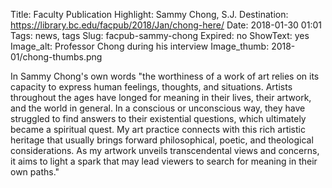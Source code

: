 Title: Faculty Publication Highlight: Sammy Chong, S.J. 
Destination: https://library.bc.edu/facpub/2018/Jan/chong-here/
Date: 2018-01-30 01:01 
Tags: news, tags 
Slug: facpub-sammy-chong
Expired: no
ShowText: yes
Image_alt: Professor Chong during his interview
Image_thumb: 2018-01/chong-thumbs.png

In Sammy Chong's own words "the worthiness of a work of art relies on its capacity to express human feelings, thoughts, and situations. Artists throughout the ages have longed for meaning in their lives, their artwork, and the world in general. In a conscious or unconscious way, they have struggled to find answers to their existential questions, which ultimately became a spiritual quest. My art practice connects with this rich artistic heritage that usually brings forward philosophical, poetic, and theological considerations. As my artwork unveils transcendental views and concerns, it aims to light a spark that may lead viewers to search for meaning in their own paths."